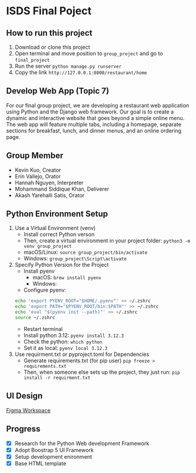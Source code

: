 # ISDS Final Poject
## How to run this project

1. Download or clone this project
2. Open terminal and move position to `group_project` and go to `final_project`
3. Run the server `python manage.py runserver`
4. Copy the link `http://127.0.0.1:8000/restaurant/home`

## Develop Web App (Topic 7)

For our final group project, we are developing a restaurant web
application using Python and the Django web framework. Our goal is to
create a dynamic and interactive website that goes beyond a simple
online menu. The web app will feature multiple tabs, including a
homepage, separate sections for breakfast, lunch, and dinner menus,
and an online ordering page.

## Group Member
+ Kevin Kuo, Creator
+ Erin Vallejo, Orator
+ Hannah Nguyen, Interpreter
+ Mohammand Siddique Khan, Deliverer
+ Akash Yarehalli Satis, Orator

## Python Environment Setup

1. Use a Virtual Environment (venv)
   - Install correct Python verson
   - Then, create a virtual environment in your project folder: `python3 -m venv group_project`
   - macOS/Linux: `source group_project/bin/activate`
   - Windows: `group_project\Script\activate`
2. Specify Python Version for the Project
   - Install pyenv
     - macOS: `brew install pyenv`
     - Windows:
   - Configure pyenv:
   ```bash
   echo 'export PYENV_ROOT="$HOME/.pyenv"' >> ~/.zshrc
   echo 'export PATH="$PYENV_ROOT/bin:$PATH"' >> ~/.zshrc
   echo 'eval "$(pyenv init --path)"' >> ~/.zshrc
   source ~/.zshrc
   ```
   - Restart terminal
   - Install python 3.12: `pyenv install 3.12.3`
   - Check the python: `which python`
   - Set it as local: `pyenv local 3.12.3`
3. Use requirment.txt or pyproject.toml for Dependencies
   - Generate requirements.txt (for pip user) `pip freeze > requirements.txt`
   - Then, when someone else sets up the project, they just run: `pip install -r requirment.txt`

## UI Design

[Figma Workspace](https://www.figma.com/design/576Wocaf7E4dsJbYljJaso/Restaurant-Web-App?node-id=0-1&t=nmuGb90mpe9oR6oa-1)

## Progress

- [x] Research for the Python Web development Framework
- [x] Adopt Boostrap 5 UI Framework
- [x] Setup development enironment
- [x] Base HTML template

